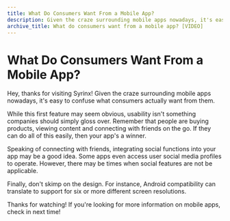 ```yaml
---
title: What Do Consumers Want From a Mobile App?
description: Given the craze surrounding mobile apps nowadays, it's easy to confuse what consumers actually want from them but Syrinx gives you ideas to consider.
archive_title: What do consumers want from a mobile app? [VIDEO]
---
```


# What Do Consumers Want From a Mobile App?

Hey, thanks for visiting Syrinx! Given the craze surrounding mobile apps nowadays, it's easy to confuse what consumers actually want from them.

While this first feature may seem obvious, usability isn't something companies should simply gloss over. Remember that people are buying products, viewing content and connecting with friends on the go. If they can do all of this easily, then your app's a winner.

Speaking of connecting with friends, integrating social functions into your app may be a good idea. Some apps even access user social media profiles to operate. However, there may be times when social features are not be applicable.

Finally, don't skimp on the design. For instance, Android compatibility can translate to support for six or more different screen resolutions.

Thanks for watching! If you're looking for more information on mobile apps, check in next time!
